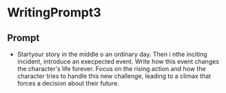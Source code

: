# WritingPrompt3

## Prompt
- Startyour story in the middle o an ordinary day. Then i nthe inciting incident, introduce an execpected event. Write how this event changes the character's life forever. Focus on the rising action and how the character tries to handle this new challenge, leading to a climax that forces a decision about their future. 
